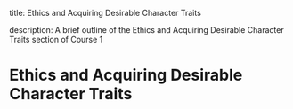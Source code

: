 title: Ethics and Acquiring Desirable Character Traits

description: A brief outline of the Ethics and Acquiring Desirable Character Traits section of Course 1

# Ethics and Acquiring Desirable Character Traits
